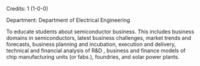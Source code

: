 Credits: 1 (1-0-0)

Department: Department of Electrical Engineering

To educate students about semiconductor business. This includes business domains in semiconductors, latest business challenges, market trends and forecasts, business planning and incubation, execution and delivery, technical and financial analysis of R&D , business and finance models of chip manufacturing units (or fabs.), foundries, and solar power plants.